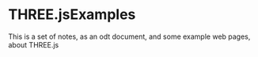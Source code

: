 # THREE.jsExamples

This is a set of notes, as an odt document, and some example web pages, about THREE.js
